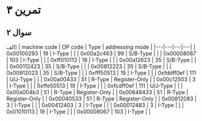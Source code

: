 
# تمرین ۳


## سوال ۲
الف)
| machine code | OP code | Type | addressing mode |
|---|---|---|---|
| 0x00100293 | 19 | I-Type |  |
| 0x00a2c463 | 99 | S/B-Type |  |
| 0x00008067 | 103 | I-Type |  |
| 0xff010113 | 19 | I-Type |  |
| 0x00a12623 | 35 | S/B-Type |  |
| 0x00112423 | 35 | S/B-Type |  |
| 0x00812223 | 35 | S/B-Type |  |
| 0x00912023 | 35 | S/B-Type |  |
| 0xfff50513 | 19 | I-Type |  |
| 0xfddff0ef | 111 | U/J-Type |  |
| 0x00a00433 | 51 | R-Type | Register-Only |
| 0x00c12503 | 3 | I-Type |  |
| 0xffe50513 | 19 | I-Type |  |
| 0xfcdff0ef | 111 | U/J-Type |  |
| 0x00a004b3 | 51 | R-Type | Register-Only |
| 0x00848433 | 51 | R-Type | Register-Only |
| 0x00040533 | 51 | R-Type | Register-Only |
| 0x00812083 | 3 | I-Type |  |
| 0x00412403 | 3 | I-Type |  |
| 0x00012483 | 3 | I-Type |  |
| 0x01010113 | 19 | I-Type |  |
| 0x00008067 | 103 | I-Type |  |
